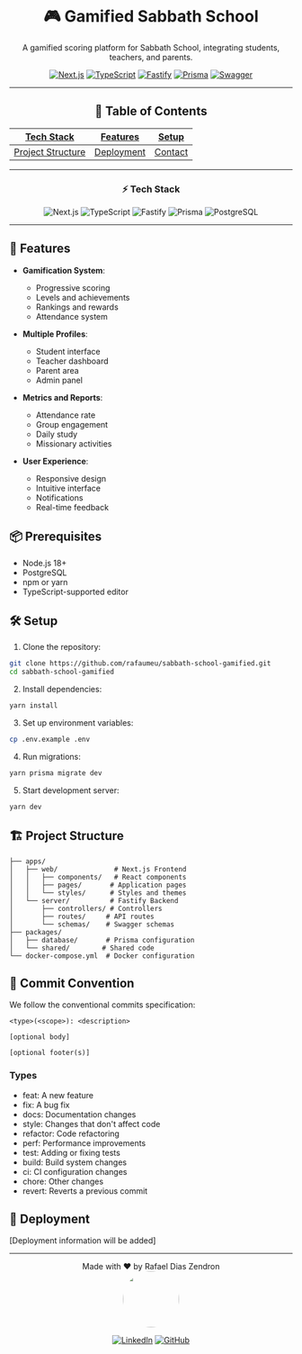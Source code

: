 <div align="center">

# 🎮 Gamified Sabbath School

A gamified scoring platform for Sabbath School, integrating students, teachers, and parents.

[![Next.js](https://img.shields.io/badge/Next.js-13-000000.svg)](https://nextjs.org/)
[![TypeScript](https://img.shields.io/badge/TypeScript-5.0-3178C6.svg)](https://www.typescriptlang.org/)
[![Fastify](https://img.shields.io/badge/Fastify-Latest-202020.svg)](https://www.fastify.io/)
[![Prisma](https://img.shields.io/badge/Prisma-Latest-2D3748.svg)](https://www.prisma.io/)
[![Swagger](https://img.shields.io/badge/Swagger-Latest-85EA2D.svg)](https://swagger.io/)

---

## 📖 Table of Contents

| [Tech Stack](#-tech-stack) | [Features](#-features) | [Setup](#️-setup) |
|---------------------------|------------------------|------------------|
| [Project Structure](#️-project-structure) | [Deployment](#-deployment) | [Contact](#-contact) |

---

### ⚡ Tech Stack

![Next.js](https://img.shields.io/badge/next.js-000000?style=for-the-badge&logo=nextdotjs&logoColor=white)
![TypeScript](https://img.shields.io/badge/TypeScript-007ACC?style=for-the-badge&logo=typescript&logoColor=white)
![Fastify](https://img.shields.io/badge/fastify-202020?style=for-the-badge&logo=fastify&logoColor=white)
![Prisma](https://img.shields.io/badge/Prisma-2D3748?style=for-the-badge&logo=prisma&logoColor=white)
![PostgreSQL](https://img.shields.io/badge/PostgreSQL-316192?style=for-the-badge&logo=postgresql&logoColor=white)

---
</div>

## 🚀 Features

- **Gamification System**:
  - Progressive scoring
  - Levels and achievements
  - Rankings and rewards
  - Attendance system

- **Multiple Profiles**:
  - Student interface
  - Teacher dashboard
  - Parent area
  - Admin panel

- **Metrics and Reports**:
  - Attendance rate
  - Group engagement
  - Daily study
  - Missionary activities

- **User Experience**:
  - Responsive design
  - Intuitive interface
  - Notifications
  - Real-time feedback

## 📦 Prerequisites

- Node.js 18+
- PostgreSQL
- npm or yarn
- TypeScript-supported editor

## 🛠️ Setup

1. Clone the repository:

```bash
git clone https://github.com/rafaumeu/sabbath-school-gamified.git
cd sabbath-school-gamified
```

2. Install dependencies:

```bash
yarn install
```

3. Set up environment variables:

```bash
cp .env.example .env
```

4. Run migrations:

```bash
yarn prisma migrate dev
```

5. Start development server:

```bash
yarn dev
```

## 🏗️ Project Structure

```
├── apps/
│   ├── web/              # Next.js Frontend
│   │   ├── components/   # React components
│   │   ├── pages/       # Application pages
│   │   └── styles/      # Styles and themes
│   └── server/          # Fastify Backend
│       ├── controllers/ # Controllers
│       ├── routes/     # API routes
│       └── schemas/    # Swagger schemas
├── packages/
│   ├── database/       # Prisma configuration
│   └── shared/        # Shared code
└── docker-compose.yml  # Docker configuration
```

## 📝 Commit Convention

We follow the conventional commits specification:

```
<type>(<scope>): <description>

[optional body]

[optional footer(s)]
```

### Types

- feat: A new feature
- fix: A bug fix
- docs: Documentation changes
- style: Changes that don't affect code
- refactor: Code refactoring
- perf: Performance improvements
- test: Adding or fixing tests
- build: Build system changes
- ci: CI configuration changes
- chore: Other changes
- revert: Reverts a previous commit

## 🚀 Deployment

[Deployment information will be added]

---

<div align="center">
Made with ❤️ by Rafael Dias Zendron
</div>
<div align="center">
<img src="https://github.com/rafaumeu.png" width="100" height="100" style="border-radius: 50%;">

[![LinkedIn](https://img.shields.io/badge/LinkedIn-0077B5?style=for-the-badge&logo=linkedin&logoColor=white)](https://www.linkedin.com/in/rafael-dias-zendron-528290132/)
[![GitHub](https://img.shields.io/badge/GitHub-100000?style=for-the-badge&logo=github&logoColor=white)](https://github.com/rafaumeu)
</div>
